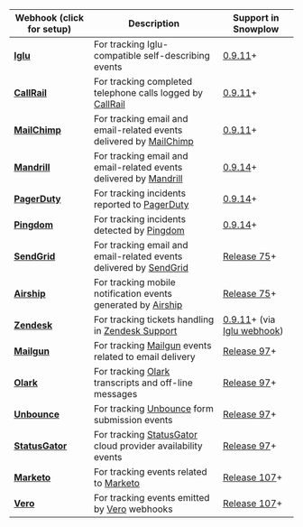 | **Webhook** (click for setup) | **Description** | **Support in Snowplow** |
| --- | --- | --- |
| **[Iglu](/docs/collecting-data/collecting-data-from-third-parties/iglu-webhook/)** | For tracking Iglu-compatible self-describing events | [0.9.11](https://github.com/snowplow/snowplow/releases/tag/0.9.11)+ |
| **[CallRail](/docs/collecting-data/collecting-data-from-third-parties/callrail/)** | For tracking completed telephone calls logged by [CallRail](http://www.callrail.com/) | [0.9.11](https://github.com/snowplow/snowplow/releases/tag/0.9.11)+ |
| **[MailChimp](/docs/collecting-data/collecting-data-from-third-parties/mailchimp/)** | For tracking email and email-related events delivered by [MailChimp](http://mailchimp.com/) | [0.9.11](https://github.com/snowplow/snowplow/releases/tag/0.9.11)+ |
| **[Mandrill](/docs/collecting-data/collecting-data-from-third-parties/mandrill/)** | For tracking email and email-related events delivered by [Mandrill](https://mandrill.com/) | [0.9.14](https://github.com/snowplow/snowplow/releases/tag/0.9.14)+ |
| **[PagerDuty](/docs/collecting-data/collecting-data-from-third-parties/pagerduty/)** | For tracking incidents reported to [PagerDuty](http://www.pagerduty.com/) | [0.9.14](https://github.com/snowplow/snowplow/releases/tag/0.9.14)+ |
| **[Pingdom](/docs/collecting-data/collecting-data-from-third-parties/pingdom/)** | For tracking incidents detected by [Pingdom](https://www.pingdom.com/) | [0.9.14](https://github.com/snowplow/snowplow/releases/tag/0.9.14)+ |
| **[SendGrid](/docs/collecting-data/collecting-data-from-third-parties/sendgrid/)** | For tracking email and email-related events delivered by [SendGrid](https://sendgrid.com/) | [Release 75](https://github.com/snowplow/snowplow/releases/tag/r75-long-legged-buzzard)+ |
| **[Airship](/docs/collecting-data/collecting-data-from-third-parties/urban-airship-connect/)** | For tracking mobile notification events generated by [Airship](https://www.urbanairship.com/products/connect) | [Release 75](https://github.com/snowplow/snowplow/releases/tag/r75-long-legged-buzzard)+ |
| **[Zendesk](/docs/collecting-data/collecting-data-from-third-parties/zendesk/)** | For tracking tickets handling in [Zendesk Support](https://www.urbanairship.com/products/connect) | [0.9.11](https://github.com/snowplow/snowplow/releases/tag/0.9.11)\+ (via [Iglu webhook](https://github.com/snowplow/snowplow/wiki/Iglu-webhook-setup)) |
| **[Mailgun](/docs/collecting-data/collecting-data-from-third-parties/mailgun/)** | For tracking [Mailgun](https://www.mailgun.com) events related to email delivery | [Release 97](https://github.com/snowplow/snowplow/releases/tag/r97-knossos)+ |
| **[Olark](/docs/collecting-data/collecting-data-from-third-parties/olark/)** | For tracking [Olark](https://www.olark.com/) transcripts and off-line messages | [Release 97](https://github.com/snowplow/snowplow/releases/tag/r97-knossos)+ |
| **[Unbounce](/docs/collecting-data/collecting-data-from-third-parties/unbounce/)** | For tracking [Unbounce](https://unbounce.com) form submission events | [Release 97](https://github.com/snowplow/snowplow/releases/tag/r97-knossos)+ |
| **[StatusGator](/docs/collecting-data/collecting-data-from-third-parties/statusgator/)** | For tracking [StatusGator](https://statusgator.com/) cloud provider availability events | [Release 97](https://github.com/snowplow/snowplow/releases/tag/r97-knossos)+ |
| **[Marketo](/docs/collecting-data/collecting-data-from-third-parties/marketo/)** | For tracking events related to [Marketo](https://www.marketo.com/) | [Release 107](https://github.com/snowplow/snowplow/releases/tag/r107-trypillia)+ |
| **[Vero](/docs/collecting-data/collecting-data-from-third-parties/vero/)** | For tracking events emitted by [Vero](https://www.getvero.com/) webhooks | [Release 107](https://github.com/snowplow/snowplow/releases/tag/r107-trypillia)+ |
